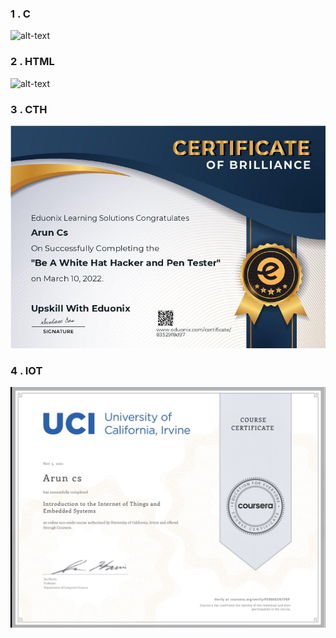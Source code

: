 ### 1 . C 
![alt-text](https://www.sololearn.com/certificates/course/en/17249325/1089/landscape/png)
<br />
### 2 . HTML
![alt-text](https://www.sololearn.com/certificates/course/en/17249325/1014/landscape/png)
<br />
### 3 . CTH 
![alt-text](https://github.com/aruncs31s/aruncs31s/blob/main/certificates/certificate-Be-A-White-Hat-Hacker-and-Pen-Tester.jpeg)
<br />
### 4 . IOT
![alt-text](https://github.com/aruncs31s/aruncs31s/blob/main/certificates/IMG_20220909_230141.jpg)
